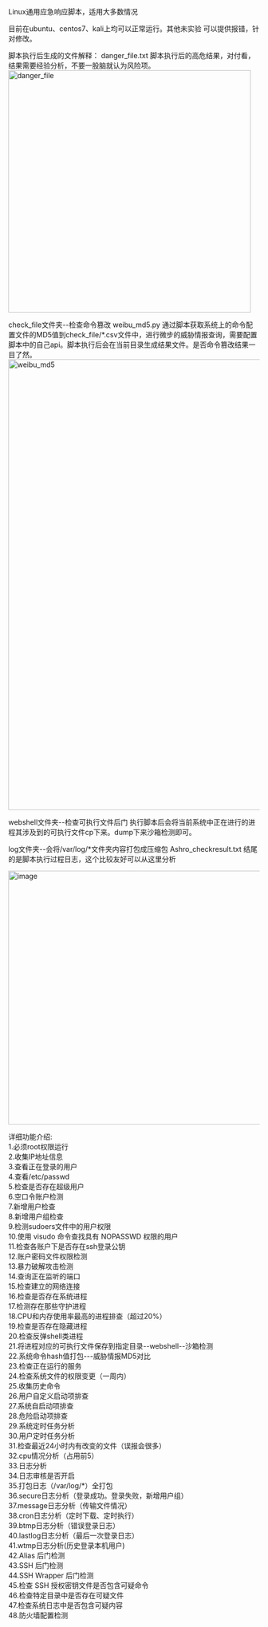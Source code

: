 Linux通用应急响应脚本，适用大多数情况

目前在ubuntu、centos7、kali上均可以正常运行。其他未实验 可以提供报错，针对修改。



脚本执行后生成的文件解释：
danger_file.txt  脚本执行后的高危结果，对付看，结果需要经验分析，不要一股脑就认为风险项。
<img width="486" alt="danger_file" src="https://github.com/Ashro-one/Ashro_linux/assets/49979071/a27255a6-9a9d-45b7-b06b-13a945aa8f0a">

check_file文件夹--检查命令篡改
weibu_md5.py 通过脚本获取系统上的命令配置文件的MD5值到check_file/*.csv文件中，进行微步的威胁情报查询，需要配置脚本中的自己api。脚本执行后会在当前目录生成结果文件。是否命令篡改结果一目了然。
<img width="904" alt="weibu_md5" src="https://github.com/Ashro-one/Ashro_linux/assets/49979071/67966557-66b4-487a-8655-fbcdc2dff430">


webshell文件夹--检查可执行文件后门
执行脚本后会将当前系统中正在进行的进程其涉及到的可执行文件cp下来。dump下来沙箱检测即可。

log文件夹--会将/var/log/*文件夹内容打包成压缩包
Ashro_checkresult.txt   结尾的是脚本执行过程日志，这个比较友好可以从这里分析

<img width="509" alt="image" src="https://github.com/Ashro-one/Ashro_linux/assets/49979071/806d9e04-6890-401a-a2ad-11af64598e7c">

详细功能介绍:<br>
1.必须root权限运行<br>
2.收集IP地址信息<br>
3.查看正在登录的用户<br>
4.查看/etc/passwd<br>
5.检查是否存在超级用户<br>
6.空口令账户检测<br>
7.新增用户检查<br>
8.新增用户组检查<br>
9.检测sudoers文件中的用户权限<br>
10.使用 visudo 命令查找具有 NOPASSWD 权限的用户<br>
11.检查各账户下是否存在ssh登录公钥<br>
12.账户密码文件权限检测<br>
13.暴力破解攻击检测<br>
14.查询正在监听的端口<br>
15.检查建立的网络连接<br>
16.检查是否存在系统进程<br>
17.检测存在那些守护进程<br>
18.CPU和内存使用率最高的进程排查（超过20%）<br>
19.检查是否存在隐藏进程<br>
20.检查反弹shell类进程<br>
21.将进程对应的可执行文件保存到指定目录--webshell--沙箱检测<br>
22.系统命令hash值打包---威胁情报MD5对比<br>
23.检查正在运行的服务<br>
24.检查系统文件的权限变更（一周内）<br>
25.收集历史命令<br>
26.用户自定义启动项排查<br>
27.系统自启动项排查<br>
28.危险启动项排查<br>
29.系统定时任务分析<br>
30.用户定时任务分析<br>
31.检查最近24小时内有改变的文件（误报会很多）<br>
32.cpu情况分析（占用前5）<br>
33.日志分析<br>
34.日志审核是否开启<br>
35.打包日志（/var/log/*）全打包<br>
36.secure日志分析（登录成功。登录失败，新增用户组）<br>
37.message日志分析（传输文件情况）<br>
38.cron日志分析（定时下载、定时执行）<br>
39.btmp日志分析（错误登录日志）<br>
40.lastlog日志分析（最后一次登录日志）<br>
41.wtmp日志分析(历史登录本机用户)<br>
42.Alias 后门检测<br>
43.SSH 后门检测<br>
44.SSH Wrapper 后门检测<br>
45.检查 SSH 授权密钥文件是否包含可疑命令<br>
46.检查特定目录中是否存在可疑文件<br>
47.检查系统日志中是否包含可疑内容<br>
48.防火墙配置检测<br>

